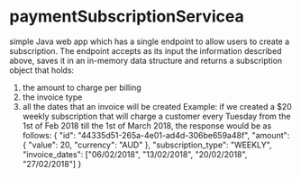 # paymentSubscriptionServicea 

simple Java web app which has a single endpoint to allow users to create a subscription. The endpoint accepts as its input the information described above, saves it in an in-memory data structure and returns a subscription object that holds:
1. the amount to charge per billing
2. the invoice type
3. all the dates that an invoice will be created
Example: if we created a $20 weekly subscription that will charge a customer every Tuesday from the 1st of Feb 2018 till the 1st of March 2018, the response would be as follows:
{
  "id": "44335d51-265a-4e01-ad4d-306be659a48f", 
  "amount": {
    "value": 20,
    "currency": "AUD" 
   },
  "subscription_type": "WEEKLY",
  "invoice_dates": ["06/02/2018", "13/02/2018", "20/02/2018", "27/02/2018"]
}
